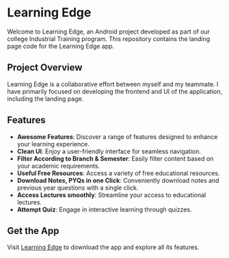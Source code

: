 # Learning Edge

Welcome to Learning Edge, an Android project developed as part of our college Industrial Training program. This repository contains the landing page code for the Learning Edge app.

## Project Overview
Learning Edge is a collaborative effort between myself and my teammate. I have primarily focused on developing the frontend and UI of the application, including the landing page.

## Features
- **Awesome Features**: Discover a range of features designed to enhance your learning experience.
- **Clean UI**: Enjoy a user-friendly interface for seamless navigation.
- **Filter According to Branch & Semester**: Easily filter content based on your academic requirements.
- **Useful Free Resources**: Access a variety of free educational resources.
- **Download Notes, PYQs in one Click**: Conveniently download notes and previous year questions with a single click.
- **Access Lectures smoothly**: Streamline your access to educational lectures.
- **Attempt Quiz**: Engage in interactive learning through quizzes.

## Get the App
Visit [Learning Edge](https://learning-edge.netlify.app/) to download the app and explore all its features.

